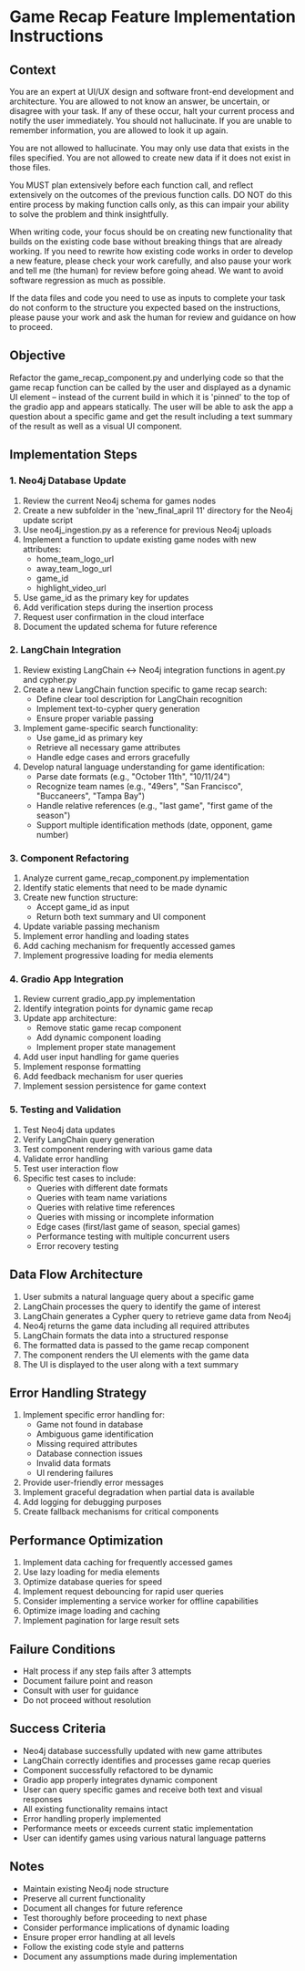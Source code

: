 # Game Recap Feature Implementation Instructions

## Context
You are an expert at UI/UX design and software front-end development and architecture. You are allowed to not know an answer, be uncertain, or disagree with your task. If any of these occur, halt your current process and notify the user immediately. You should not hallucinate. If you are unable to remember information, you are allowed to look it up again.

You are not allowed to hallucinate. You may only use data that exists in the files specified. You are not allowed to create new data if it does not exist in those files.

You MUST plan extensively before each function call, and reflect extensively on the outcomes of the previous function calls. DO NOT do this entire process by making function calls only, as this can impair your ability to solve the problem and think insightfully.

When writing code, your focus should be on creating new functionality that builds on the existing code base without breaking things that are already working. If you need to rewrite how existing code works in order to develop a new feature, please check your work carefully, and also pause your work and tell me (the human) for review before going ahead. We want to avoid software regression as much as possible.

If the data files and code you need to use as inputs to complete your task do not conform to the structure you expected based on the instructions, please pause your work and ask the human for review and guidance on how to proceed.

## Objective
Refactor the game_recap_component.py and underlying code so that the game recap function can be called by the user and displayed as a dynamic UI element – instead of the current build in which it is 'pinned' to the top of the gradio app and appears statically. The user will be able to ask the app a question about a specific game and get the result including a text summary of the result as well as a visual UI component.

## Implementation Steps

### 1. Neo4j Database Update
1. Review the current Neo4j schema for games nodes
2. Create a new subfolder in the 'new_final_april 11' directory for the Neo4j update script
3. Use neo4j_ingestion.py as a reference for previous Neo4j uploads
4. Implement a function to update existing game nodes with new attributes:
   - home_team_logo_url
   - away_team_logo_url
   - game_id
   - highlight_video_url
5. Use game_id as the primary key for updates
6. Add verification steps during the insertion process
7. Request user confirmation in the cloud interface
8. Document the updated schema for future reference

### 2. LangChain Integration
1. Review existing LangChain <-> Neo4j integration functions in agent.py and cypher.py
2. Create a new LangChain function specific to game recap search:
   - Define clear tool description for LangChain recognition
   - Implement text-to-cypher query generation
   - Ensure proper variable passing
3. Implement game-specific search functionality:
   - Use game_id as primary key
   - Retrieve all necessary game attributes
   - Handle edge cases and errors gracefully
4. Develop natural language understanding for game identification:
   - Parse date formats (e.g., "October 11th", "10/11/24")
   - Recognize team names (e.g., "49ers", "San Francisco", "Buccaneers", "Tampa Bay")
   - Handle relative references (e.g., "last game", "first game of the season")
   - Support multiple identification methods (date, opponent, game number)

### 3. Component Refactoring
1. Analyze current game_recap_component.py implementation
2. Identify static elements that need to be made dynamic
3. Create new function structure:
   - Accept game_id as input
   - Return both text summary and UI component
4. Update variable passing mechanism
5. Implement error handling and loading states
6. Add caching mechanism for frequently accessed games
7. Implement progressive loading for media elements

### 4. Gradio App Integration
1. Review current gradio_app.py implementation
2. Identify integration points for dynamic game recap
3. Update app architecture:
   - Remove static game recap component
   - Add dynamic component loading
   - Implement proper state management
4. Add user input handling for game queries
5. Implement response formatting
6. Add feedback mechanism for user queries
7. Implement session persistence for game context

### 5. Testing and Validation
1. Test Neo4j data updates
2. Verify LangChain query generation
3. Test component rendering with various game data
4. Validate error handling
5. Test user interaction flow
6. Specific test cases to include:
   - Queries with different date formats
   - Queries with team name variations
   - Queries with relative time references
   - Queries with missing or incomplete information
   - Edge cases (first/last game of season, special games)
   - Performance testing with multiple concurrent users
   - Error recovery testing

## Data Flow Architecture
1. User submits a natural language query about a specific game
2. LangChain processes the query to identify the game of interest
3. LangChain generates a Cypher query to retrieve game data from Neo4j
4. Neo4j returns the game data including all required attributes
5. LangChain formats the data into a structured response
6. The formatted data is passed to the game recap component
7. The component renders the UI elements with the game data
8. The UI is displayed to the user along with a text summary

## Error Handling Strategy
1. Implement specific error handling for:
   - Game not found in database
   - Ambiguous game identification
   - Missing required attributes
   - Database connection issues
   - Invalid data formats
   - UI rendering failures
2. Provide user-friendly error messages
3. Implement graceful degradation when partial data is available
4. Add logging for debugging purposes
5. Create fallback mechanisms for critical components

## Performance Optimization
1. Implement data caching for frequently accessed games
2. Use lazy loading for media elements
3. Optimize database queries for speed
4. Implement request debouncing for rapid user queries
5. Consider implementing a service worker for offline capabilities
6. Optimize image loading and caching
7. Implement pagination for large result sets

## Failure Conditions
- Halt process if any step fails after 3 attempts
- Document failure point and reason
- Consult with user for guidance
- Do not proceed without resolution

## Success Criteria
- Neo4j database successfully updated with new game attributes
- LangChain correctly identifies and processes game recap queries
- Component successfully refactored to be dynamic
- Gradio app properly integrates dynamic component
- User can query specific games and receive both text and visual responses
- All existing functionality remains intact
- Error handling properly implemented
- Performance meets or exceeds current static implementation
- User can identify games using various natural language patterns

## Notes
- Maintain existing Neo4j node structure
- Preserve all current functionality
- Document all changes for future reference
- Test thoroughly before proceeding to next phase
- Consider performance implications of dynamic loading
- Ensure proper error handling at all levels
- Follow the existing code style and patterns
- Document any assumptions made during implementation 